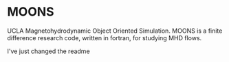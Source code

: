 # MOONS

UCLA Magnetohydrodynamic Object Oriented Simulation.
MOONS is a finite difference research code, written in fortran, for studying MHD flows.

I've just changed the readme